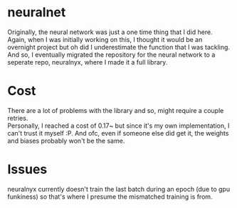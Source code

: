 # neuralnet
Originally, the neural network was just a one time thing that I did here. 
Again, when I was initially working on this, I thought it would be an overnight 
project but oh did I underestimate the function that I was tackling. And so, I 
eventually migrated the repository for the neural network to a seperate repo, 
neuralnyx, where I made it a full library.

# Cost
There are a lot of problems with the library and so, might require a couple retries.  
Personally, I reached a cost of 0.17~ but since it's my own implementation, I can't trust 
it myself :P. And ofc, even if someone else did get it, the weights and biases probably 
won't be the same.

# Issues
neuralnyx currently doesn't train the last batch during an epoch (due to gpu funkiness) 
so that's where I presume the mismatched training is from.